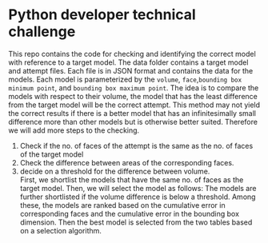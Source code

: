 # Python developer technical challenge

This repo contains the code for checking and identifying the correct model with reference to a target model. The data folder contains a target model and attempt files. Each file is in JSON format and contains the data for the models. Each model is parameterized by the `volume`, `face`,`bounding box minimum point`, and `bounding box maximum point`. The idea is to compare the models with respect to their volume, the model that has the least difference from the target model will be the correct attempt. This method may not yield the correct results if there is a better model that has an infinitesimally small difference more than other models but is otherwise better suited. Therefore we will add more steps to the checking.
  1. Check if the no. of faces of the attempt is the same as the no. of faces of the target model
  2. Check the difference between areas of the corresponding faces.
  3. decide on a threshold for the difference between volume.<br />
First, we shortlist the models that have the same no. of faces as the target model. Then, we will select the model as follows: The models are further shortlisted if the volume difference is below a threshold. Among these, the models are ranked based on the cumulative error in corresponding faces and the cumulative error in the bounding box dimension. Then the best model is selected from the two tables based on a selection algorithm.
